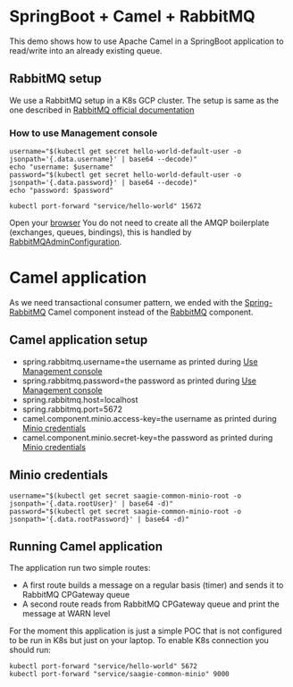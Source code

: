 # SpringBoot + Camel + RabbitMQ
This demo shows how to use Apache Camel in a SpringBoot application to read/write into an already existing queue.
## RabbitMQ setup
We use a RabbitMQ setup in a K8s GCP cluster. The setup is same as the one described in [RabbitMQ official documentation](https://www.rabbitmq.com/kubernetes/operator/quickstart-operator.html)

### How to use Management console

```
username="$(kubectl get secret hello-world-default-user -o jsonpath='{.data.username}' | base64 --decode)"
echo "username: $username"
password="$(kubectl get secret hello-world-default-user -o jsonpath='{.data.password}' | base64 --decode)"
echo "password: $password"

kubectl port-forward "service/hello-world" 15672
```

Open your [browser](http://localhost:15672/) 
You do not need to create all the AMQP boilerplate (exchanges, queues, bindings), this is handled by [RabbitMQAdminConfiguration](https://github.com/vincentditlevinz/demo/blob/e8c7208841beede9ac0214070edb1a1cd1cca66c/src/main/kotlin/com/example/demo/RabbitMQAdminConfiguration.kt#L14).

# Camel application

As we need transactional consumer pattern, we ended with the [Spring-RabbitMQ](https://camel.apache.org/components/latest/spring-rabbitmq-component.html) Camel component instead of the [RabbitMQ](https://camel.apache.org/components/latest/rabbitmq-component.html) component.
## Camel application setup
* spring.rabbitmq.username=the username as printed during [Use Management console](#use-management-console)
* spring.rabbitmq.password=the password as printed during [Use Management console](#use-management-console)
* spring.rabbitmq.host=localhost
* spring.rabbitmq.port=5672
* camel.component.minio.access-key=the username as printed during [Minio credentials](#minio-credentials)
* camel.component.minio.secret-key=the password as printed during [Minio credentials](#minio-credentials)

## Minio credentials

```
username="$(kubectl get secret saagie-common-minio-root -o jsonpath='{.data.rootUser}' | base64 -d)"
password="$(kubectl get secret saagie-common-minio-root -o jsonpath='{.data.rootPassword}' | base64 -d)"
```

## Running Camel application
The application run two simple routes:
* A first route builds a message on a regular basis (timer) and sends it to RabbitMQ CPGateway queue
* A second route reads from RabbitMQ CPGateway queue and print the message at WARN level

For the moment this application is just a simple POC that is not configured to be run in K8s but just on your laptop. To enable K8s connection you should run:

```
kubectl port-forward "service/hello-world" 5672
kubectl port-forward "service/saagie-common-minio" 9000
```

